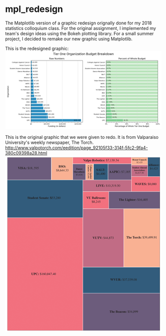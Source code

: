 # mpl_redesign
The Matplotlib version of a graphic redesign orignally done for my 2018 statistics colloquium class. For the original assignment, I implemented my team's design ideas using the Bokeh plotting library. For a small summer project, I decided to remake our new graphic using Matplotlib.

This is the redesigned graphic:
![alt text](final.png "The redesigned graphic")

This is the original graphic that we were given to redo. It is from Valparaiso University's weekly newspaper, The Torch.
http://www.valpotorch.com/eedition/page_92105f33-314f-5fc2-9fa4-380c09398a28.html
![alt text](original.png "The original graphic")
